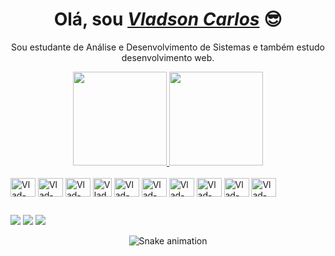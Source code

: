 <div>
  <h1 align="center">Olá, sou <a href="https://www.linkedin.com/in/vladsoncl/"><i>Vladson Carlos</i></a> 😎</h1>
  <p align="center">Sou estudante de Análise e Desenvolvimento de Sistemas e também estudo desenvolvimento web.  
</div>

<div align="center">
  <a href="https://github.com/vladcl">
    <img height="150em" src="https://github-readme-stats.vercel.app/api?username=vladcl&show_icons=true&hide_border=true&count_private=true&theme=github_dark"/>
    <img height="150em" src="https://github-readme-stats.vercel.app/api/top-langs/?username=vladcl&theme=github_dark&hide_border=false&&layout=compact"/>
  </a>
</div>

<div style="display: inline_block"><br>  
  <img align="center" alt="Vlad-JS" height="30" width="40" src="https://cdn.jsdelivr.net/gh/devicons/devicon/icons/javascript/javascript-original.svg">
  <img align="center" alt="Vlad-TS" height="30" width="40" src="https://cdn.jsdelivr.net/gh/devicons/devicon/icons/typescript/typescript-original.svg">
  <img align="center" alt="Vlad-HTML" height="30" width="40" src="https://cdn.jsdelivr.net/gh/devicons/devicon/icons/html5/html5-original.svg" />
  <img align='center' alt='VladCSS' height='30' widht-'40' src="https://cdn.jsdelivr.net/gh/devicons/devicon/icons/css3/css3-original.svg" />
  <img align="center" alt="Vlad-React" height="30" width="40" src="https://cdn.jsdelivr.net/gh/devicons/devicon/icons/react/react-original.svg">
  <img align="center" alt="Vlad-Node" height="30" width="40" src="https://cdn.jsdelivr.net/gh/devicons/devicon/icons/nodejs/nodejs-original.svg">
  <img align="center" alt="Vlad-VSC" height="30" width="40" src="https://cdn.jsdelivr.net/gh/devicons/devicon/icons/vscode/vscode-original.svg" />
  <img align="center" alt="Vlad-GIT" height="30" width="40" src="https://cdn.jsdelivr.net/gh/devicons/devicon/icons/git/git-original.svg" />
  <img align="center" alt="Vlad-Win" height="30" width="40" src="https://cdn.jsdelivr.net/gh/devicons/devicon/icons/windows8/windows8-original.svg" />
  <img align="center" alt="Vlad-Linux" height="30" width="40" src="https://cdn.jsdelivr.net/gh/devicons/devicon/icons/linux/linux-original.svg" />
</div>

##

<div> 
  <a href="https://instagram.com/vladsoncl" target="_blank"><img src="https://img.shields.io/badge/-Instagram-%23E4405F?style=for-the-badge&logo=instagram&logoColor=white" target="_blank"></a> 
  <a href = "mailto:vladsoncl@gmail.com"><img src="https://img.shields.io/badge/-Gmail-%23333?style=for-the-badge&logo=gmail&logoColor=white" target="_blank"></a>
  <a href="https://www.linkedin.com/in/vladsoncl/" target="_blank"><img src="https://img.shields.io/badge/-LinkedIn-%230077B5?style=for-the-badge&logo=linkedin&logoColor=white" target="_blank"></a>  
</div>

<div align="center">
  
 ![Snake animation](https://github.com/vladcl/vladcl/blob/output/github-contribution-grid-snake.svg)
  
</div>
